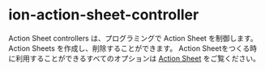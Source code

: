 # ion-action-sheet-controller

Action Sheet controllers は、プログラミングで Action Sheet を制御します。Action Sheets を作成し、削除することができます。 Action Sheetをつくる時に利用することができるすべてのオプションは [Action Sheet](../action-sheet) をご覧ください。
